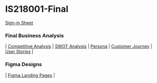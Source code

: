 # IS218001-Final
[Sign-in Sheet](Documents/SIGNIN.md) 

### Final Business Analysis
| [Competitive Analysis](Documents/COMPETITIVE.md)
| [SWOT Analysis](Documents/SWOT.md)
| [Persona](Documents/PERSONA.md)
| [Customer Journey](Documents/CUSTOMER.md)
| [User Stories](Documents/USER.md) |

### Figma Designs
| [Figma Landing Pages](https://www.figma.com/file/F2H8CIQOK5apTFab5vQlnx/Untitled?type=design&node-id=1-2&mode=design&t=ojFMmyoXAQjRoRyp-0) |
